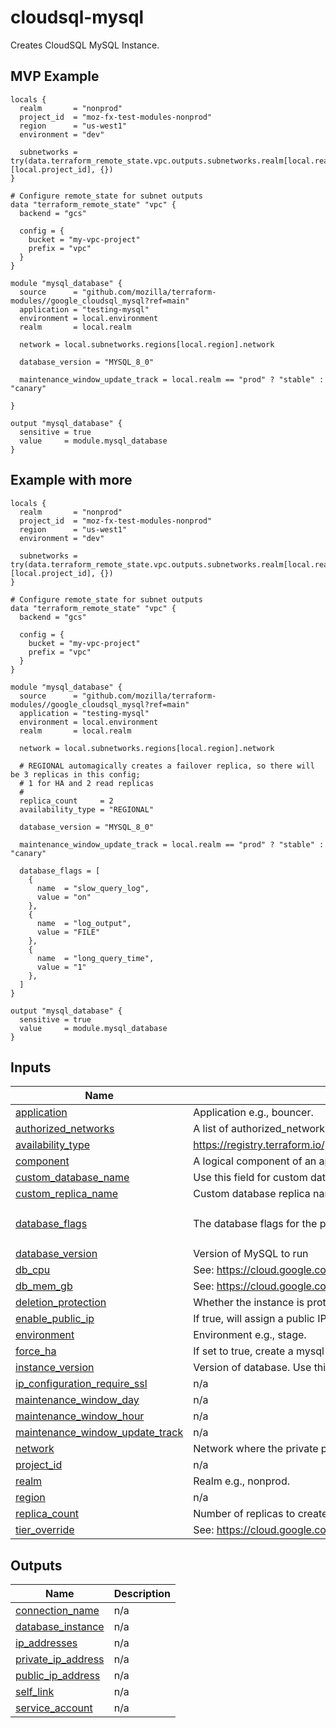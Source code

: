 # cloudsql-mysql
Creates CloudSQL MySQL Instance.

## MVP Example

```hcl
locals {
  realm       = "nonprod"
  project_id  = "moz-fx-test-modules-nonprod"
  region      = "us-west1"
  environment = "dev"

  subnetworks = try(data.terraform_remote_state.vpc.outputs.subnetworks.realm[local.realm][local.project_id], {})
}

# Configure remote_state for subnet outputs
data "terraform_remote_state" "vpc" {
  backend = "gcs"

  config = {
    bucket = "my-vpc-project"
    prefix = "vpc"
  }
}

module "mysql_database" {
  source      = "github.com/mozilla/terraform-modules//google_cloudsql_mysql?ref=main"
  application = "testing-mysql"
  environment = local.environment
  realm       = local.realm

  network = local.subnetworks.regions[local.region].network

  database_version = "MYSQL_8_0"

  maintenance_window_update_track = local.realm == "prod" ? "stable" : "canary"

}

output "mysql_database" {
  sensitive = true
  value     = module.mysql_database
}
```

## Example with more

```hcl
locals {
  realm       = "nonprod"
  project_id  = "moz-fx-test-modules-nonprod"
  region      = "us-west1"
  environment = "dev"

  subnetworks = try(data.terraform_remote_state.vpc.outputs.subnetworks.realm[local.realm][local.project_id], {})
}

# Configure remote_state for subnet outputs
data "terraform_remote_state" "vpc" {
  backend = "gcs"

  config = {
    bucket = "my-vpc-project"
    prefix = "vpc"
  }
}

module "mysql_database" {
  source      = "github.com/mozilla/terraform-modules//google_cloudsql_mysql?ref=main"
  application = "testing-mysql"
  environment = local.environment
  realm       = local.realm

  network = local.subnetworks.regions[local.region].network

  # REGIONAL automagically creates a failover replica, so there will be 3 replicas in this config;
  # 1 for HA and 2 read replicas
  #
  replica_count     = 2
  availability_type = "REGIONAL"

  database_version = "MYSQL_8_0"

  maintenance_window_update_track = local.realm == "prod" ? "stable" : "canary"

  database_flags = [
    {
      name  = "slow_query_log",
      value = "on"
    },
    {
      name  = "log_output",
      value = "FILE"
    },
    {
      name  = "long_query_time",
      value = "1"
    },
  ]
}

output "mysql_database" {
  sensitive = true
  value     = module.mysql_database
}
```

## Inputs

| Name | Description | Type | Default | Required |
|------|-------------|------|---------|:--------:|
| <a name="input_application"></a> [application](#input\_application) | Application e.g., bouncer. | `any` | n/a | yes |
| <a name="input_authorized_networks"></a> [authorized\_networks](#input\_authorized\_networks) | A list of authorized\_network maps: https://www.terraform.io/docs/providers/google/r/sql_database_instance.html | `list` | `[]` | no |
| <a name="input_availability_type"></a> [availability\_type](#input\_availability\_type) | https://registry.terraform.io/providers/hashicorp/google/latest/docs/resources/sql_database_instance#availability_type | `string` | `"ZONAL"` | no |
| <a name="input_component"></a> [component](#input\_component) | A logical component of an application | `string` | `"db"` | no |
| <a name="input_custom_database_name"></a> [custom\_database\_name](#input\_custom\_database\_name) | Use this field for custom database name. | `string` | `""` | no |
| <a name="input_custom_replica_name"></a> [custom\_replica\_name](#input\_custom\_replica\_name) | Custom database replica name. | `string` | `""` | no |
| <a name="input_database_flags"></a> [database\_flags](#input\_database\_flags) | The database flags for the primary instance. See [more details](https://cloud.google.com/sql/docs/mysql/flags#list-flags-mysql) | `list(object({ name = string, value = string }))` | `[]` | no |
| <a name="input_database_version"></a> [database\_version](#input\_database\_version) | Version of MySQL to run | `string` | `"MYSQL_8_0"` | no |
| <a name="input_db_cpu"></a> [db\_cpu](#input\_db\_cpu) | See: https://cloud.google.com/sql/pricing#2nd-gen-pricing | `string` | `"2"` | no |
| <a name="input_db_mem_gb"></a> [db\_mem\_gb](#input\_db\_mem\_gb) | See: https://cloud.google.com/sql/pricing#2nd-gen-pricing | `string` | `"12"` | no |
| <a name="input_deletion_protection"></a> [deletion\_protection](#input\_deletion\_protection) | Whether the instance is protected from deletion | `bool` | `true` | no |
| <a name="input_enable_public_ip"></a> [enable\_public\_ip](#input\_enable\_public\_ip) | If true, will assign a public IP to database instance. | `bool` | `false` | no |
| <a name="input_environment"></a> [environment](#input\_environment) | Environment e.g., stage. | `any` | n/a | yes |
| <a name="input_force_ha"></a> [force\_ha](#input\_force\_ha) | If set to true, create a mysql replica for HA. Currently the availability\_type works only for postgres | `bool` | `false` | no |
| <a name="input_instance_version"></a> [instance\_version](#input\_instance\_version) | Version of database. Use this field if you need to spin up a new database instance. | `string` | `"v1"` | no |
| <a name="input_ip_configuration_require_ssl"></a> [ip\_configuration\_require\_ssl](#input\_ip\_configuration\_require\_ssl) | n/a | `bool` | `true` | no |
| <a name="input_maintenance_window_day"></a> [maintenance\_window\_day](#input\_maintenance\_window\_day) | n/a | `number` | `2` | no |
| <a name="input_maintenance_window_hour"></a> [maintenance\_window\_hour](#input\_maintenance\_window\_hour) | n/a | `number` | `16` | no |
| <a name="input_maintenance_window_update_track"></a> [maintenance\_window\_update\_track](#input\_maintenance\_window\_update\_track) | n/a | `string` | `"stable"` | no |
| <a name="input_network"></a> [network](#input\_network) | Network where the private peering should attach. | `string` | `"default"` | no |
| <a name="input_project_id"></a> [project\_id](#input\_project\_id) | n/a | `string` | `null` | no |
| <a name="input_realm"></a> [realm](#input\_realm) | Realm e.g., nonprod. | `string` | `""` | no |
| <a name="input_region"></a> [region](#input\_region) | n/a | `string` | `"us-west1"` | no |
| <a name="input_replica_count"></a> [replica\_count](#input\_replica\_count) | Number of replicas to create | `number` | `0` | no |
| <a name="input_tier_override"></a> [tier\_override](#input\_tier\_override) | See: https://cloud.google.com/sql/pricing#2nd-gen-pricing. This OVERRIDES var.db\_cpu and var.db\_mem\_gb | `string` | `""` | no |

## Outputs

| Name | Description |
|------|-------------|
| <a name="output_connection_name"></a> [connection\_name](#output\_connection\_name) | n/a |
| <a name="output_database_instance"></a> [database\_instance](#output\_database\_instance) | n/a |
| <a name="output_ip_addresses"></a> [ip\_addresses](#output\_ip\_addresses) | n/a |
| <a name="output_private_ip_address"></a> [private\_ip\_address](#output\_private\_ip\_address) | n/a |
| <a name="output_public_ip_address"></a> [public\_ip\_address](#output\_public\_ip\_address) | n/a |
| <a name="output_self_link"></a> [self\_link](#output\_self\_link) | n/a |
| <a name="output_service_account"></a> [service\_account](#output\_service\_account) | n/a |
